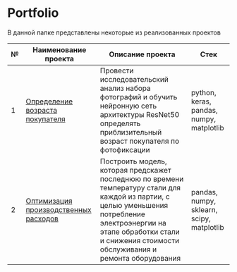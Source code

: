 # Portfolio

В данной папке представлены некоторые из реализованных проектов

| № | Наименование проекта           | Описание проекта                     | Стек                    |
|---|--------------------------------|--------------------------------------|-------------------------|
| 1 | [Определение возраста покупателя](https://github.com/Alexey-RA/Portfolio/blob/main/%D1%81omputer_vision.ipynb) | Провести исследовательский анализ набора фотографий и обучить нейронную сеть архитектуры ResNet50 определять приблизительный возраст покупателя по фотофиксации | python, keras, pandas, numpy, matplotlib | 
| 2 | [Оптимизация производственных расходов]() | Построить модель, которая предскажет последнюю по времени температуру стали для каждой из партии, с целью уменьшения потребление электроэнергии на этапе обработки стали и снижения стоимости обслуживания и ремонта оборудования | pandas, numpy, sklearn, scipy, matplotlib | 
